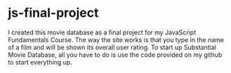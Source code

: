 # js-final-project
I created this movie database as a final project for my JavaScript Fundamentals Course. The way the site works is that you type in the name of a film and will be shown its overall user rating. To start up Substantial Movie Database, all you have to do is use the code provided on my github to start everything up.
